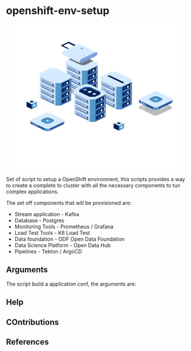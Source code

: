 # openshift-env-setup

<!-- markdownlint-disable MD033 -->
<p align="center">
  <img width="460" height="400" src="docs/images/repo-image-bg.png">
</p>
<!-- markdownlint-enable MD033 -->

Set of script to setup a OpenShift environment, this scripts provides a way to create a complete to cluster with all the necessary components to tun complex applications.

The set off components that will be provisioned are:

* Stream application - Kafka
* Database - Postgres
* Monitoring Tools - Prometheus / Grafana
* Load Test Tools -  K6 Load Test
* Data foundation - ODF Open Data Foundation
* Data Science Platform - Open Data Hub
* Pipelines - Tekton / ArgoCD

## Arguments

The script build a application conf, the arguments are:

## Help

## COntributions

## References
